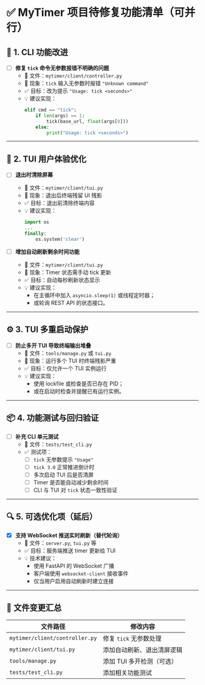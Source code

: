 # ✅ MyTimer 项目待修复功能清单（可并行）

## 🐛 1. CLI 功能改进

- [ ] **修复 `tick` 命令无参数报错不明确的问题**
  - 📄 文件：`mytimer/client/controller.py`
  - 🧪 现象：`tick` 输入无参数时报错 `"Unknown command"`
  - ✅ 目标：改为提示 `"Usage: tick <seconds>"`
  - 💡 建议实现：
    ```python
    elif cmd == "tick":
        if len(args) == 1:
            tick(base_url, float(args[0]))
        else:
            print("Usage: tick <seconds>")
    ```

---

## 🐛 2. TUI 用户体验优化

- [ ] **退出时清除屏幕**
  - 📄 文件：`mytimer/client/tui.py`
  - 🧪 现象：退出后终端残留 UI 残影
  - ✅ 目标：退出前清除终端内容
  - 💡 建议实现：
    ```python
    import os
    ...
    finally:
        os.system('clear')
    ```

- [ ] **增加自动刷新剩余时间功能**
  - 📄 文件：`mytimer/client/tui.py`
  - 🧪 现象：Timer 状态需手动 tick 更新
  - ✅ 目标：自动每秒刷新状态显示
  - 💡 建议实现：
    - 在主循环中加入 `asyncio.sleep(1)` 或线程定时器；
    - 或轮询 REST API 的状态接口。

---

## ⚙️ 3. TUI 多重启动保护

- [ ] **防止多开 TUI 导致终端输出堆叠**
  - 📄 文件：`tools/manage.py` 或 `tui.py`
  - 🧪 现象：运行多个 TUI 时终端残影严重
  - ✅ 目标：仅允许一个 TUI 实例运行
  - 💡 建议实现：
    - 使用 lockfile 或检查是否已存在 PID；
    - 或在启动时检查并提醒已有运行实例。

---

## 📦 4. 功能测试与回归验证

- [ ] **补充 CLI 单元测试**
  - 📄 文件：`tests/test_cli.py`
  - ✅ 测试项：
    - [ ] `tick` 无参数提示 `"Usage"`
    - [ ] `tick 3.0` 正常推进倒计时
    - [ ] 多次启动 TUI 后是否清屏
    - [ ] Timer 是否能自动减少剩余时间
    - [ ] CLI 与 TUI 对 `tick` 状态一致性验证

---

## 🔍 5. 可选优化项（延后）

- [x] **支持 WebSocket 推送实时刷新（替代轮询）**
  - 📄 文件：`server.py`, `tui.py` 等
  - ✅ 目标：服务端推送 timer 更新给 TUI
  - 💡 技术建议：
    - 使用 FastAPI 的 WebSocket 广播
    - 客户端使用 `websocket-client` 接收事件
    - 仅当用户启用自动刷新时建立连接

---

## 📁 文件变更汇总

| 文件路径                    | 修改内容                    |
|-----------------------------|-----------------------------|
| `mytimer/client/controller.py` | 修复 `tick` 无参数处理         |
| `mytimer/client/tui.py`        | 添加自动刷新、退出清屏逻辑     |
| `tools/manage.py`             | 添加 TUI 多开检测（可选）      |
| `tests/test_cli.py`           | 添加相关功能测试             |
